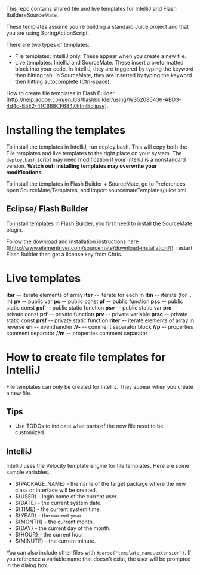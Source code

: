 This repo contains shared file and live templates for IntelliJ and Flash Builder+SourceMate. 

These templates assume you're building a standard Juice project and that you are using SpringActionScript. 

There are two types of templates:

* File templates: IntelliJ only. These appear when you create a new file.
* Live templates: IntelliJ and SourceMate. These insert a preformatted block into your code. In IntelliJ, they are triggered by typing the keyword then hitting tab. In SourceMate, they are inserted by typing the keyword then hitting autocomplete (Ctrl-space).



How to create file templates in Flash Builder 
[http://help.adobe.com/en_US/flashbuilder/using/WS52085436-ABD3-4d4d-B5E2-41C668CF6847.htmlEclipse].

# Installing the templates

To install the templates in IntelliJ, run deploy.bash. This will copy both the File templates and live templates to the right place on your system. The `deploy.bash` script may need modification if your IntelliJ is a nonstandard version. **Watch out: installing templates may overwrite your modifications.** 

To install the templates in Flash Builder + SourceMate, go to Preferences, open SourceMate/Templates, and import sourcemateTemplates/juice.xml


## Eclipse/ Flash Builder

To install templates in Flash Builder, you first need to install the SourceMate plugin.

Follow the download and installation instructions here ([http://www.elementriver.com/sourcemate/download-installation/]), restart Flash Builder then get a license key from Chris.


# Live templates

**itar** -- iterate elements of array
**iter** -- iterate for each in
**itin** -- iterate (for .. in)
**pv** -- public var
**pc** -- public const
**pf** -- public function
**psc** -- public static const
**psf** -- public static function
**psv** -- public static var
**prc** -- private const
**prf** -- private function
**prv** -- private variable
**prsc** -- private static const
**prsf** -- private static function
**riter** -- iterate elements of array in reverse
**eh** -- eventhandler
**//-** -- comment separator block
**//p** -- properties comment separator
**//m** -- properties comment separator


# How to create file templates for IntelliJ

File templates can only be created for IntelliJ. They appear when you create a new file.

## Tips

* Use TODOs to indicate what parts of the new file need to be customized.

## IntelliJ

IntelliJ uses the Velocity template engine for file templates. Here are some sample variables.

* ${PACKAGE_NAME} - the name of the target package where the new class or interface will be created.
* ${USER} - login name of the current user.
* ${DATE} - the current system date.
* ${TIME} - the current system time.
* ${YEAR} - the current year.
* ${MONTH} - the current month.
* ${DAY} - the current day of the month.
* ${HOUR} - the current hour.
* ${MINUTE} - the current minute.

You can also include other files with `#parse("template_name.extension")`. If you reference a variable name that doesn't exist, the user will be prompted in the dialog box.


